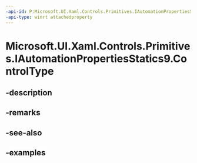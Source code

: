 ```yaml
---
-api-id: P:Microsoft.UI.Xaml.Controls.Primitives.IAutomationPropertiesStatics9.ControlType
-api-type: winrt attachedproperty
---
```


# Microsoft.UI.Xaml.Controls.Primitives.IAutomationPropertiesStatics9.ControlType

<!--
see GetControlType, and SetControlType
-->


## -description

## -remarks

## -see-also

## -examples


